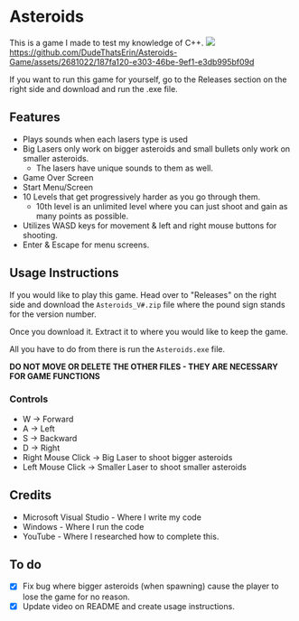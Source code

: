 # Asteroids
This is a game I made to test my knowledge of C++.
![](https://github.com/DudeThatsErin/Asteroids-Game/blob/master/Asteroids3_0v3ULEJ96t.gif)
https://github.com/DudeThatsErin/Asteroids-Game/assets/2681022/187fa120-e303-46be-9ef1-e3db995bf09d


If you want to run this game for yourself, go to the Releases section on the right side and download and run the .exe file.

## Features
- Plays sounds when each lasers type is used
- Big Lasers only work on bigger asteroids and small bullets only work on smaller asteroids.
  - The lasers have unique sounds to them as well.
- Game Over Screen
- Start Menu/Screen
- 10 Levels that get progressively harder as you go through them.
    - 10th level is an unlimited level where you can just shoot and gain as many points as possible.
- Utilizes WASD keys for movement & left and right mouse buttons for shooting.
- Enter & Escape for menu screens.

## Usage Instructions
If you would like to play this game. Head over to "Releases" on the right side and download the `Asteroids_V#.zip` file where the pound sign stands for the version number.

Once you download it. Extract it to where you would like to keep the game.

All you have to do from there is run the `Asteroids.exe` file.

**DO NOT MOVE OR DELETE THE OTHER FILES - THEY ARE NECESSARY FOR GAME FUNCTIONS**

### Controls
- W -> Forward
- A -> Left
- S -> Backward
- D -> Right
- Right Mouse Click -> Big Laser to shoot bigger asteroids
- Left Mouse Click -> Smaller Laser to shoot smaller asteroids

## Credits
- Microsoft Visual Studio - Where I write my code
- Windows - Where I run the code
- YouTube - Where I researched how to complete this.

## To do
- [x] Fix bug where bigger asteroids (when spawning) cause the player to lose the game for no reason.
- [x] Update video on README and create usage instructions.
